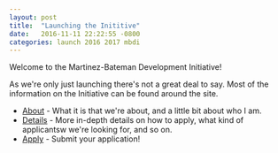 ```yaml
---
layout: post
title:  "Launching the Inititive"
date:   2016-11-11 22:22:55 -0800
categories: launch 2016 2017 mbdi
---
```


Welcome to the Martinez-Bateman Development Initiative! 

As we're only just launching there's not a great deal to say. Most of the information on the Initiative can be found around the site.

- [About](/about) - What it is that we're about, and a little bit about who I am.
- [Details](/details) - More in-depth details on how to apply, what kind of applicantsw we're looking for, and so on.
- [Apply](/apply) - Submit your application!